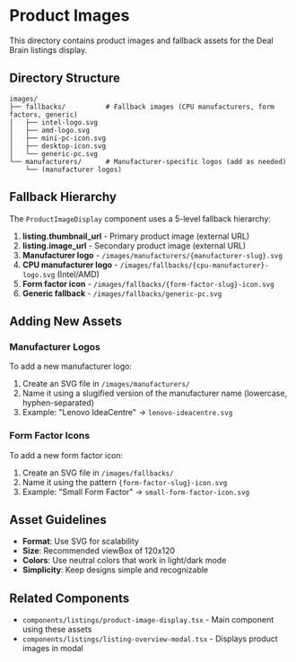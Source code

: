 # Product Images

This directory contains product images and fallback assets for the Deal Brain listings display.

## Directory Structure

```
images/
├── fallbacks/          # Fallback images (CPU manufacturers, form factors, generic)
│   ├── intel-logo.svg
│   ├── amd-logo.svg
│   ├── mini-pc-icon.svg
│   ├── desktop-icon.svg
│   └── generic-pc.svg
└── manufacturers/      # Manufacturer-specific logos (add as needed)
    └── (manufacturer logos)
```

## Fallback Hierarchy

The `ProductImageDisplay` component uses a 5-level fallback hierarchy:

1. **listing.thumbnail_url** - Primary product image (external URL)
2. **listing.image_url** - Secondary product image (external URL)
3. **Manufacturer logo** - `/images/manufacturers/{manufacturer-slug}.svg`
4. **CPU manufacturer logo** - `/images/fallbacks/{cpu-manufacturer}-logo.svg` (Intel/AMD)
5. **Form factor icon** - `/images/fallbacks/{form-factor-slug}-icon.svg`
6. **Generic fallback** - `/images/fallbacks/generic-pc.svg`

## Adding New Assets

### Manufacturer Logos

To add a new manufacturer logo:

1. Create an SVG file in `/images/manufacturers/`
2. Name it using a slugified version of the manufacturer name (lowercase, hyphen-separated)
3. Example: "Lenovo IdeaCentre" → `lenovo-ideacentre.svg`

### Form Factor Icons

To add a new form factor icon:

1. Create an SVG file in `/images/fallbacks/`
2. Name it using the pattern `{form-factor-slug}-icon.svg`
3. Example: "Small Form Factor" → `small-form-factor-icon.svg`

## Asset Guidelines

- **Format**: Use SVG for scalability
- **Size**: Recommended viewBox of 120x120
- **Colors**: Use neutral colors that work in light/dark mode
- **Simplicity**: Keep designs simple and recognizable

## Related Components

- `components/listings/product-image-display.tsx` - Main component using these assets
- `components/listings/listing-overview-modal.tsx` - Displays product images in modal
